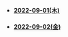 
- #### [2022-09-01(木)](https://github.com/winofsql/subject2-220901)
- #### [2022-09-02(金)](https://github.com/winofsql/subject2-220902)
